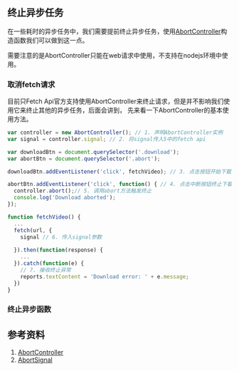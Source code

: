 ## 终止异步任务
在一些耗时的异步任务中，我们需要提前终止异步任务，使用[AbortController](https://developer.mozilla.org/en-US/docs/Web/API/AbortController)构造函数我们可以做到这一点。

需要注意的是AbortController只能在web请求中使用，不支持在nodejs环境中使用。

### 取消fetch请求

目前只Fetch Api官方支持使用AbortController来终止请求，但是并不影响我们使用它来终止其他的异步任务，后面会讲到，
先来看一下AbortController的基本使用方法。

```js
var controller = new AbortController(); // 1. 声明AbortController实例
var signal = controller.signal; // 2. 将signal传入5中的fetch api

var downloadBtn = document.querySelector('.download');
var abortBtn = document.querySelector('.abort');

downloadBtn.addEventListener('click', fetchVideo); // 3. 点击按钮开始下载音频

abortBtn.addEventListener('click', function() { // 4. 点击中断按钮终止下载
  controller.abort();// 5. 调用abort方法触发终止
  console.log('Download aborted');
});

function fetchVideo() {
  ...
  fetch(url, {
    signal // 6. 传入signal参数
  
  }).then(function(response) {
    ...
  }).catch(function(e) { 
    // 7. 接收终止异常
    reports.textContent = 'Download error: ' + e.message;
  })
}
```

### 终止异步函数




## 参考资料
1. [AbortController](https://developer.mozilla.org/en-US/docs/Web/API/AbortController)
2. [AbortSignal](https://developer.mozilla.org/en-US/docs/Web/API/AbortSignal)